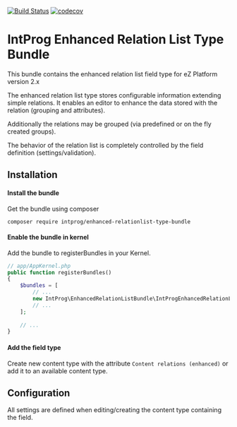 
[![Build Status](https://travis-ci.org/intenseprogramming/enhanced-relationlist-type-bundle.svg?branch=master)](https://travis-ci.org/intenseprogramming/enhanced-relationlist-type-bundle)
[![codecov](https://codecov.io/gh/intenseprogramming/enhanced-relationlist-type-bundle/branch/master/graph/badge.svg)](https://codecov.io/gh/intenseprogramming/enhanced-relationlist-type-bundle)

# IntProg Enhanced Relation List Type Bundle

This bundle contains the enhanced relation list field type for eZ Platform version 2.x

The enhanced relation list type stores configurable information extending simple relations. It enables an editor to
enhance the data stored with the relation (grouping and attributes).

Additionally the relations may be grouped (via predefined or on the fly created groups).

The behavior of the relation list is completely controlled by the field definition (settings/validation).

## Installation

#### Install the bundle

Get the bundle using composer

```
composer require intprog/enhanced-relationlist-type-bundle
```

#### Enable the bundle in kernel
 
Add the bundle to registerBundles in your Kernel.
 
```php
// app/AppKernel.php
public function registerBundles()
{
    $bundles = [
        // ...
        new IntProg\EnhancedRelationListBundle\IntProgEnhancedRelationListBundle(),
        // ...
    ];
    
    // ...
}
```

#### Add the field type

Create new content type with the attribute `Content relations (enhanced)` or add it to an available content type.

## Configuration

All settings are defined when editing/creating the content type containing the field.
